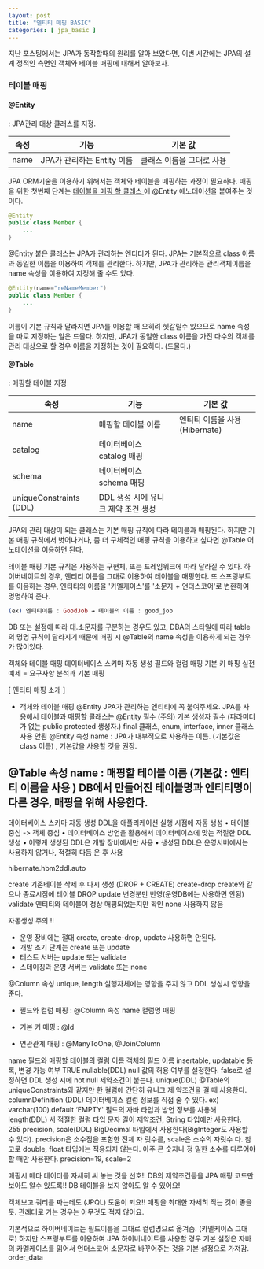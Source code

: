 ```yaml
---
layout: post
title: "엔티티 매핑 BASIC"
categories: [ jpa_basic ]
---
```


지난 포스팅에서는 JPA가 동작할때의 원리를 알아 보았다면,
이번 시간에는 JPA의 설계 정적인 측면인 객체와 테이블 매핑에 대해서 알아보자.

### 테이블 매핑

#### @Entity
: JPA관리 대상 클래스를 지정.

속성 | 기능 | 기본 값               
--------------------- | --------------------- | --------------------- 
name | JPA가 관리하는 Entity 이름 | 클래스 이름을 그대로 사용

JPA ORM기술을 이용하기 위해서는 객체와 테이블을 매핑하는 과정이 필요하다.
매핑을 위한 첫번째 단계는 <u> 테이블을 매핑 할 클래스 </u>에 @Entity 에노테이션을 붙여주는 것이다.
```java
@Entity
public class Member {
    ...
}
```
@Entity 붙은 클래스는 JPA가 관리하는 엔티티가 된다.
JPA는 기본적으로 class 이름과 동일한 이름을 이용하여 객체를 관리한다. 
하지만, JPA가 관리하는 관리객체이름을 name 속성을 이용하여 지정해 줄 수도 있다. 
```java
@Entity(name="reNameMember")
public class Member {
    ...
}
```
이름이 기본 규칙과 달라지면 JPA를 이용할 때 오히려 헷갈릴수 있으므로 name 속성을 따로 지정하는 일은 드물다.
하지만, JPA가 동일한 class 이름을 가진 다수의 객체를 관리 대상으로 할 경우 이름을 지정하는 것이 필요하다. (드물다.)

#### @Table
: 매핑할 테이블 지정

속성 | 기능 | 기본 값               
--------------------- | --------------------- | --------------------- 
name  | 매핑할 테이블 이름 | 엔티티 이름을 사용 (Hibernate)
catalog | 데이터베이스 catalog 매핑 | 
schema | 데이터베이스 schema 매핑 | 
uniqueConstraints (DDL) | DDL 생성 시에 유니크 제약 조건 생성 | 

JPA의 관리 대상이 되는 클래스는 기본 매핑 규칙에 따라 테이블과 매핑된다.
하지만 기본 매핑 규칙에서 벗어나거나, 좀 더 구체적인 매핑 규칙을 이용하고 싶다면 @Table 어노테이션을 이용하면 된다.

테이블 매핑 기본 규칙은 사용하는 구현체, 또는 프레임워크에 따라 달라질 수 있다.
하이버네이트의 경우, 엔티티 이름을 그대로 이용하여 테이블을 매핑한다.
또 스프링부트를 이용하는 경우, 엔티티의 이름을 '카멜케이스'를 '소문자 + 언더스코어'로 변환하여 명명하여 준다.

```ex
(ex) 엔티티이름 : GoodJob → 테이블의 이름 : good_job 
``` 
DB 또는 설정에 따라 대.소문자를 구분하는 경우도 있고, DBA의 스타일에 따라 table의 명명 규칙이 달라지기 때문에 매핑 시 @Table의 name 속성을 이용하게 되는 경우가 많이있다.















객체와 테이블 매핑
데이터베이스 스키마 자동 생성
필드와 컬럼 매핑
기본 키 매핑
실전예제 = 요구사항 분석과 기본 매핑


[ 엔티티 매핑 소개 ] 

- 객체와 테이블 매핑 
@Entity
JPA가 관리하는 엔티티에 꼭 붙여주세요.
JPA를 사용해서 테이블과 매핑할 클래스는 @Entity 필수
(주의)
기본 생성자 필수 (파라미터가 없는 public protected 생성자.)
final 클래스, enum, interface, inner 클래스 사용 안됨
@Entity
속성 name : JPA가 내부적으로 사용하는 이름. (기본값은 class 이름) , 기본값을 사용할 것을 권장.

@Table
속성 name : 매핑할 테이블 이름 (기본값 : 엔티티 이름을 사용 )
DB에서 만들어진 테이블명과 엔티티명이 다른 경우, 매핑을 위해 사용한다.
--------------------------------------------------------------------------

데이터베이스 스키마 자동 생성 
DDL을 애플리케이션 실행 시점에 자동 생성
• 테이블 중심 -> 객체 중심
• 데이터베이스 방언을 활용해서 데이터베이스에 맞는 적절한
DDL 생성
• 이렇게 생성된 DDL은 개발 장비에서만 사용
• 생성된 DDL은 운영서버에서는 사용하지 않거나, 적절히 다듬
은 후 사용

hibernate.hbm2ddl.auto

create 기존테이블 삭제 후 다시 생성 (DROP + CREATE)
create-drop create와 같으나 종료시점에 테이블 DROP
update 변경분만 반영(운영DB에는 사용하면 안됨)
validate 엔티티와 테이블이 정상 매핑되었는지만 확인
none 사용하지 않음

자동생성 주의 !!
- 운영 장비에는 절대 create, create-drop, update 사용하면 안된다.
- 개발 초기 단계는 create 또는 update
- 테스트 서버는 update 또는 validate
- 스테이징과 운영 서버는 validate 또는 none

@Column
속성 unique, length 실행자체에는 영향을 주지 않고 DDL 생성시 영향을 준다.


- 필드와 컬럼 매핑 : @Column
속성 name 컬럼명 매핑



- 기본 키 매핑 : @Id

- 연관관계 매핑 : @ManyToOne, @JoinColumn


name 필드와 매핑할 테이블의 컬럼 이름 객체의 필드 이름
insertable,
updatable
등록, 변경 가능 여부 TRUE
nullable(DDL) null 값의 허용 여부를 설정한다. false로 설정하면 DDL 생성 시에
not null 제약조건이 붙는다.
unique(DDL) @Table의 uniqueConstraints와 같지만 한 컬럼에 간단히 유니크 제
약조건을 걸 때 사용한다.
columnDefinition
(DDL)
데이터베이스 컬럼 정보를 직접 줄 수 있다.
ex) varchar(100) default ‘EMPTY'
필드의 자바 타입과
방언 정보를 사용해
length(DDL) 서 적절한 컬럼 타입
문자 길이 제약조건, String 타입에만 사용한다. 255
precision,
scale(DDL)
BigDecimal 타입에서 사용한다(BigInteger도 사용할 수 있다).
precision은 소수점을 포함한 전체 자 릿수를, scale은 소수의 자릿수
다. 참고로 double, float 타입에는 적용되지 않는다. 아주 큰 숫자나
정 밀한 소수를 다루어야 할 때만 사용한다.
precision=19,
scale=2


매핑시 메타 데이터를 자세히 써 놓는 것을 선호!! 
DB의 제약조건등을 JPA 매핑 코드만 보아도 알수 있도록!! 
DB 테이블을 보지 않아도 알 수 있어요! 

객체보고 쿼리를 짜는데도 (JPQL) 도움이 되요!! 
매핑을 최대한 자세히 적는 것이 좋을 듯.
관례대로 가는 경우는 아무것도 적지 않아요. 


기본적으로 하이버네이트는 필드이름을 그대로 컬럼명으로 옮겨줌. (카멜케이스 그대로)
하지만 스프링부트를 이용하여 JPA 하이버네이트를 사용할 경우 기본 설정은 자바의 카멜케이스를 읽어서 언더스코어 소문자로 바꾸어주는 것을 기본 설정으로 가져감. order_data